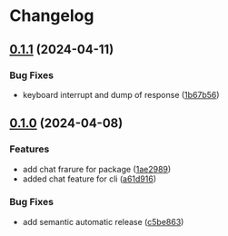 # Changelog

## [0.1.1](https://github.com/Mr-Destructive/anonymous-chatgpt/compare/v0.1.0...v0.1.1) (2024-04-11)


### Bug Fixes

* keyboard interrupt and dump of response ([1b67b56](https://github.com/Mr-Destructive/anonymous-chatgpt/commit/1b67b56016f2b113817f3357393a354fde68d278))

## [0.1.0](https://github.com/Mr-Destructive/anonymous-chatgpt/compare/v0.0.1...v0.1.0) (2024-04-08)


### Features

* add chat frarure for package ([1ae2989](https://github.com/Mr-Destructive/anonymous-chatgpt/commit/1ae2989b489ebb84eb34ee9991f54cb424e0b944))
* added chat feature for cli ([a61d916](https://github.com/Mr-Destructive/anonymous-chatgpt/commit/a61d916aa0122aba9c24c5ca23db07932279c70a))


### Bug Fixes

* add semantic automatic release ([c5be863](https://github.com/Mr-Destructive/anonymous-chatgpt/commit/c5be863632c0d99917c819cde0ab2ed3e19fc95c))
